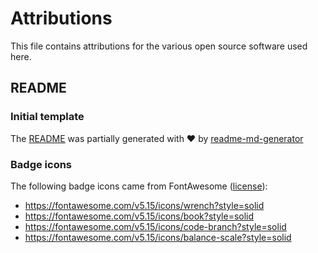 # Attributions

This file contains attributions for the various open source software used here.

## README

### Initial template

The [README](README.md) was partially generated with ❤️ by [readme-md-generator](https://github.com/kefranabg/readme-md-generator)

### Badge icons

The following badge icons came from FontAwesome ([license](https://fontawesome.com/license)):

- https://fontawesome.com/v5.15/icons/wrench?style=solid
- https://fontawesome.com/v5.15/icons/book?style=solid
- https://fontawesome.com/v5.15/icons/code-branch?style=solid
- https://fontawesome.com/v5.15/icons/balance-scale?style=solid
